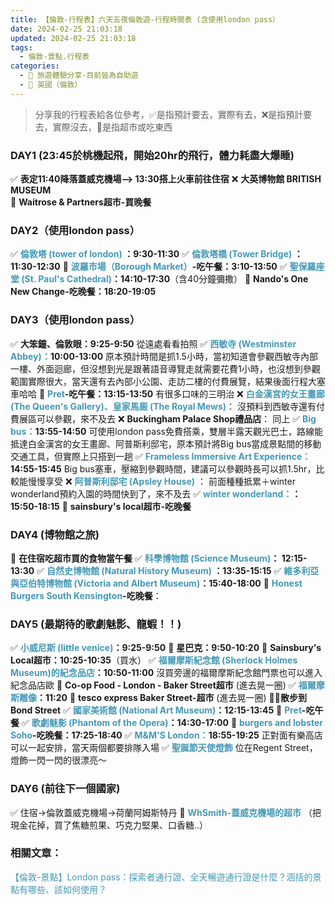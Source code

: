 ```yaml
---
title: 【倫敦-行程表】六天五夜倫敦遊-行程時間表 (含使用london pass）
date: 2024-02-25 21:03:18
updated: 2024-02-25 21:03:18
tags:
  - 倫敦-景點.行程表
categories: 
  - 🌴 旅遊體驗分享-目前皆為自助遊
  - 🥥 英國（倫敦） 
---
```

>分享我的行程表給各位參考，✅是指預計要去，實際有去，❌是指預計要去，實際沒去，🍜是指超市或吃東西 

<!-- more -->

### DAY1 (23:45於桃機起飛，開始20hr的飛行，體力耗盡大爆睡)
✅ **表定11:40降落蓋威克機場--> 13:30搭上火車前往住宿**
❌ **大英博物館 BRITISH MUSEUM**  
🍜 **Waitrose & Partners超市-買晚餐**

### DAY2（使用london pass）
✅ **<font color=#4599B6>倫敦塔 (tower of london)</font> ：9:30-11:30**
✅ **<font color=#4599B6>倫敦塔橋 (Tower Bridge)</font> ：11:30-12:30**
🍜 **<font color=#4599B6>波羅市場（Borough Market）</font>-吃午餐：3:10-13:50**
✅ **<font color=#4599B6>聖保羅座堂 (St. Paul's Cathedral)</font>：14:10-17:30**（含40分鐘彌撒）
🍜 **Nando's One New Change-吃晚餐：18:20-19:05**

### DAY3（使用london pass）
✅ **大笨鐘、倫敦眼：9:25-9:50**
從遠處看看拍照
✅ **<font color=#4599B6>西敏寺 (Westminster Abbey)：</font>10:00-13:00**
原本預計時間是抓1.5小時，當初知道會參觀西敏寺內部一樓、外面迴廊，但沒想到光是跟著語音導覽走就需要花費1小時，也沒想到參觀範圍實際很大，當天還有去內部小公園、走訪二樓的付費展覽，結果後面行程大塞車哈哈
🍜 **<font color=#4599B6>Pret</font>-吃午餐：13:15-13:50**
有很多口味的三明治
❌ **<font color=#4599B6>白金漢宮的女王畫廊 (The Queen's Gallery)、皇家馬廄 (The Royal Mews)**</font>：
沒預料到西敏寺還有付費展區可以參觀，來不及去
❌ **Buckingham Palace Shop禮品店**：
同上
✅ **<font color=#4599B6>Big bus：</font>13:55-14:50** 
可使用london pass免費搭乘，雙層半露天觀光巴士，路線能抵達白金漢宮的女王畫廊、阿普斯利邸宅，原本預計將Big bus當成景點間的移動交通工具，但實際上只搭到一趟
✅ **<font color=#4599B6>Frameless Immersive Art Experience：</font>14:55-15:45**
Big bus塞車，壓縮到參觀時間，建議可以參觀時長可以抓1.5hr，比較能慢慢享受
❌ **<font color=#4599B6>阿普斯利邸宅 (Apsley House)</font>** ： 
前面種種抵累＋winter wonderland預約入園的時間快到了，來不及去
✅  **<font color=#4599B6>winter wonderland：</font>：15:50-18:15**
🍜 **sainsbury's local超市-吃晚餐**

### DAY4 (博物館之旅)
🍜 **在住宿吃超市買的食物當午餐**
✅ **<font color=#4599B6>科學博物館 (Science Museum)</font>： 12:15-13:30**
✅ **<font color=#4599B6>自然史博物館 (Natural History Museum) </font>：13:35-15:15**
✅ **<font color=#4599B6>維多利亞與亞伯特博物館 (Victoria and Albert Museum)</font>：15:40-18:00**
🍜 **<font color=#4599B6>Honest Burgers South Kensington</font>-吃晚餐**：

### DAY5 (最期待的歌劇魅影、龍蝦！！)
✅ **<font color=#4599B6>小威尼斯 (little venice)</font>：9:25-9:50**
🍜 **星巴克：9:50-10:20**
🍜 **Sainsbury's Local超市：10:25-10:35**（買水）
✅ **<font color=#4599B6>福爾摩斯紀念館 (Sherlock Holmes Museum)的紀念品店</font>：10:50-11:00**
沒買旁邊的福爾摩斯紀念館門票也可以進入紀念品店歐
🍜 **Co-op Food - London - Baker Street超市** (進去晃一圈)
✅ **<font color=#4599B6>福爾摩斯雕像</font>：11:20**
🍜 **tesco express Baker Street-超市** (進去晃一圈)
🏃🏽**散步到Bond Street**
✅ **<font color=#4599B6>國家美術館 (National Art Museum)</font>：12:15-13:45**
🍜 **<font color=#4599B6>Pret</font>-吃午餐**
✅ **<font color=#4599B6>歌劇魅影 (Phantom of the Opera)</font>：14:30-17:00**
🍜 **<font color=#4599B6>burgers and lobster Soho</font>-吃晚餐：17:25-18:40**
✅ **<font color=#4599B6> M&M'S London：</font>18:55-19:25**
正對面有樂高店可以一起安排，當天兩個都要排隊入場
✅ **<font color=#4599B6>聖誕節天使燈飾</font>**
位在Regent Street，燈飾一閃一閃的很漂亮～
### DAY6  (前往下一個國家)
✅ 住宿->倫敦蓋威克機場->荷蘭阿姆斯特丹
🍜 **<font color=#4599B6>WhSmith-蓋威克機場的超市</font>** （把現金花掉，買了焦糖煎果、巧克力堅果、口香糖..）

### 相關文章：
<font color=#4599B6>【倫敦-景點】London pass：探索者通行證、全天暢遊通行證是什麼？涵括的景點有哪些、該如何使用？</font> 

